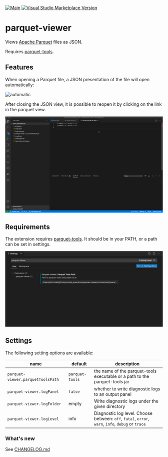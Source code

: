 [![Main](https://github.com/dvirtz/vscode-parquet-viewer/workflows/Main/badge.svg)](https://github.com/dvirtz/vscode-parquet-viewer/actions?query=workflow%3AMain) [![Visual Studio Marketplace Version](https://img.shields.io/visual-studio-marketplace/v/dvirtz.parquet-viewer)](https://marketplace.visualstudio.com/items?itemName=dvirtz.parquet-viewer)

# parquet-viewer

Views [Apache Parquet](https://parquet.apache.org/) files as JSON.

Requires [parquet-tools](https://github.com/apache/parquet-mr/tree/master/parquet-tools).

## Features

When opening a Parquet file, a JSON presentation of the file will open automatically:

![automatic](images/automatic.gif)

After closing the JSON view, it is possible to reopen it by clicking on the link in the parquet view.

![command](images/reopen.gif)

## Requirements

The extension requires [parquet-tools](https://github.com/apache/parquet-mr/tree/master/parquet-tools-deprecated).
It should be in your PATH, or a path can be set in settings.

![settings](images/settings.png)

## Settings

The following setting options are available:

|name|default|description|
|----|-------|-----------|
|`parquet-viewer.parquetToolsPath`|`parquet-tools`| the name of the parquet-tools executable or a path to the parquet-tools jar|
|`parquet-viewer.logPanel`|`false`|whether to write diagnostic logs to an output panel|
|`parquet-viewer.logFolder`|empty|Write diagnostic logs under the given directory|
|`parquet-viewer.logLevel`|info|Diagnostic log level. Choose between: `off`, `fatal`, `error`, `warn`, `info`, `debug` or `trace`|

### What's new

See [CHANGELOG.md](CHANGELOG.md)
